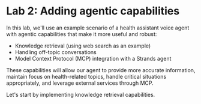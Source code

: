 # Lab 2: Adding agentic capabilities

In this lab, we'll use an example scenario of a health assistant voice agent with agentic capabilities that make it more useful and robust:

- Knowledge retrieval (using web search as an example)
- Handling off-topic conversations
- Model Context Protocol (MCP) integration with a Strands agent

These capabilities will allow our agent to provide more accurate information, maintain focus on health-related topics, handle critical situations appropriately, and leverage external services through MCP.

Let's start by implementing knowledge retrieval capabilities.
